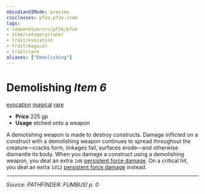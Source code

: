 ```yaml
---
obsidianUIMode: preview
cssclasses: pf2e,pf2e-item
tags:
- compendium/src/pf2e/pfum
- item/category/rune/
- trait/evocation
- trait/magical
- trait/rare
aliases: ["Demolishing"]
---
```

# Demolishing *Item 6*  
[evocation](rules/traits/evocation.md "Evocation School Trait")  [magical](rules/traits/magical.md "Magical Item Trait")  [rare](rules/traits/rare.md "Rare Rarity Trait")  

- **Price** 225 gp
- **Usage** etched onto a weapon

A demolishing weapon is made to destroy constructs. Damage inflicted on a construct with a demolishing weapon continues to spread throughout the creature—cracks form, linkages fail, surfaces erode—and otherwise dismantle its body. When you damage a construct using a demolishing weapon, you deal an extra `1d6` [persistent force damage](rules/conditions.md#Persistent%20Damage). On a critical hit, you deal an extra `1d12` [persistent force damage](rules/conditions.md#Persistent%20Damage) instead.


---
*Source: PATHFINDER: FUMBUS! p. 0*